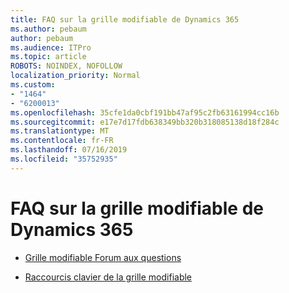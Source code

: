 ```yaml
---
title: FAQ sur la grille modifiable de Dynamics 365
ms.author: pebaum
author: pebaum
ms.audience: ITPro
ms.topic: article
ROBOTS: NOINDEX, NOFOLLOW
localization_priority: Normal
ms.custom:
- "1464"
- "6200013"
ms.openlocfilehash: 35cfe1da0cbf191bb47af95c2fb63161994cc16b
ms.sourcegitcommit: e17e7d17fdb638349bb320b318085138d18f284c
ms.translationtype: MT
ms.contentlocale: fr-FR
ms.lasthandoff: 07/16/2019
ms.locfileid: "35752935"
---
```

# <a name="dynamics-365-editable-grid-faqs"></a>FAQ sur la grille modifiable de Dynamics 365

* [Grille modifiable Forum aux questions](https://docs.microsoft.com/dynamics365/customer-engagement/customize/make-grids-lists-editable-custom-control#frequently-asked-questions-faqs)

* [Raccourcis clavier de la grille modifiable](https://docs.microsoft.com/dynamics365/customer-engagement/basics/keyboard-shortcuts#editable-grids-views)
